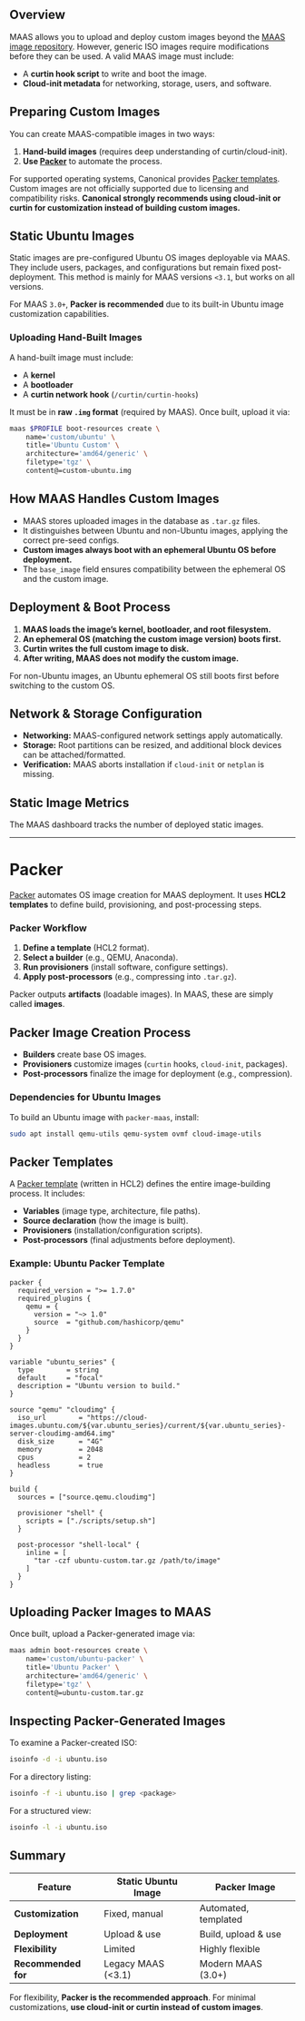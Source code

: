 ## Overview  

MAAS allows you to upload and deploy custom images beyond the [MAAS image repository](http://images.maas.io). However, generic ISO images require modifications before they can be used. A valid MAAS image must include:  

- A **curtin hook script** to write and boot the image.  
- **Cloud-init metadata** for networking, storage, users, and software.  

## Preparing Custom Images  

You can create MAAS-compatible images in two ways:  

1. **Hand-build images** (requires deep understanding of curtin/cloud-init).  
2. **Use [Packer](https://www.packer.io)** to automate the process.  

For supported operating systems, Canonical provides [Packer templates](https://github.com/canonical/packer-maas). Custom images are not officially supported due to licensing and compatibility risks. **Canonical strongly recommends using cloud-init or curtin for customization instead of building custom images.**  

## Static Ubuntu Images  

Static images are pre-configured Ubuntu OS images deployable via MAAS. They include users, packages, and configurations but remain fixed post-deployment. This method is mainly for MAAS versions `<3.1`, but works on all versions.  

For MAAS `3.0+`, **Packer is recommended** due to its built-in Ubuntu image customization capabilities.  

### Uploading Hand-Built Images  

A hand-built image must include:  

- A **kernel**  
- A **bootloader**  
- A **curtin network hook** (`/curtin/curtin-hooks`)  

It must be in **raw `.img` format** (required by MAAS). Once built, upload it via:  

```bash
maas $PROFILE boot-resources create \
    name='custom/ubuntu' \
    title='Ubuntu Custom' \
    architecture='amd64/generic' \
    filetype='tgz' \
    content@=custom-ubuntu.img
```

## How MAAS Handles Custom Images  

- MAAS stores uploaded images in the database as `.tar.gz` files.  
- It distinguishes between Ubuntu and non-Ubuntu images, applying the correct pre-seed configs.  
- **Custom images always boot with an ephemeral Ubuntu OS before deployment.**  
- The `base_image` field ensures compatibility between the ephemeral OS and the custom image.  

## Deployment & Boot Process  

1. **MAAS loads the image’s kernel, bootloader, and root filesystem.**  
2. **An ephemeral OS (matching the custom image version) boots first.**  
3. **Curtin writes the full custom image to disk.**  
4. **After writing, MAAS does not modify the custom image.**  

For non-Ubuntu images, an Ubuntu ephemeral OS still boots first before switching to the custom OS.  

## Network & Storage Configuration  

- **Networking:** MAAS-configured network settings apply automatically.  
- **Storage:** Root partitions can be resized, and additional block devices can be attached/formatted.  
- **Verification:** MAAS aborts installation if `cloud-init` or `netplan` is missing.  

## Static Image Metrics  

The MAAS dashboard tracks the number of deployed static images.  

---

# Packer  

[Packer](https://www.packer.io/docs) automates OS image creation for MAAS deployment. It uses **HCL2 templates** to define build, provisioning, and post-processing steps.  

### Packer Workflow  

1. **Define a template** (HCL2 format).  
2. **Select a builder** (e.g., QEMU, Anaconda).  
3. **Run provisioners** (install software, configure settings).  
4. **Apply post-processors** (e.g., compressing into `.tar.gz`).  

Packer outputs **artifacts** (loadable images). In MAAS, these are simply called **images**.  

## Packer Image Creation Process  

- **Builders** create base OS images.  
- **Provisioners** customize images (`curtin` hooks, `cloud-init`, packages).  
- **Post-processors** finalize the image for deployment (e.g., compression).  

### Dependencies for Ubuntu Images  

To build an Ubuntu image with `packer-maas`, install:  

```bash
sudo apt install qemu-utils qemu-system ovmf cloud-image-utils
```

## Packer Templates  

A [Packer template](https://www.packer.io/docs/templates) (written in HCL2) defines the entire image-building process. It includes:  

- **Variables** (image type, architecture, file paths).  
- **Source declaration** (how the image is built).  
- **Provisioners** (installation/configuration scripts).  
- **Post-processors** (final adjustments before deployment).  

### Example: Ubuntu Packer Template  

```hcl
packer {
  required_version = ">= 1.7.0"
  required_plugins {
    qemu = {
      version = "~> 1.0"
      source  = "github.com/hashicorp/qemu"
    }
  }
}

variable "ubuntu_series" {
  type        = string
  default     = "focal"
  description = "Ubuntu version to build."
}

source "qemu" "cloudimg" {
  iso_url        = "https://cloud-images.ubuntu.com/${var.ubuntu_series}/current/${var.ubuntu_series}-server-cloudimg-amd64.img"
  disk_size      = "4G"
  memory         = 2048
  cpus           = 2
  headless       = true
}

build {
  sources = ["source.qemu.cloudimg"]

  provisioner "shell" {
    scripts = ["./scripts/setup.sh"]
  }

  post-processor "shell-local" {
    inline = [
      "tar -czf ubuntu-custom.tar.gz /path/to/image"
    ]
  }
}
```

## Uploading Packer Images to MAAS  

Once built, upload a Packer-generated image via:  

```bash
maas admin boot-resources create \
    name='custom/ubuntu-packer' \
    title='Ubuntu Packer' \
    architecture='amd64/generic' \
    filetype='tgz' \
    content@=ubuntu-custom.tar.gz
```

## Inspecting Packer-Generated Images  

To examine a Packer-created ISO:  

```bash
isoinfo -d -i ubuntu.iso
```

For a directory listing:  

```bash
isoinfo -f -i ubuntu.iso | grep <package>
```

For a structured view:  

```bash
isoinfo -l -i ubuntu.iso
```

## Summary  

| Feature              | Static Ubuntu Image | Packer Image |
|----------------------|--------------------|--------------|
| **Customization**   | Fixed, manual       | Automated, templated |
| **Deployment**      | Upload & use        | Build, upload & use |
| **Flexibility**     | Limited             | Highly flexible |
| **Recommended for** | Legacy MAAS (<3.1)  | Modern MAAS (3.0+) |

For flexibility, **Packer is the recommended approach**. For minimal customizations, **use cloud-init or curtin instead of custom images**.  

